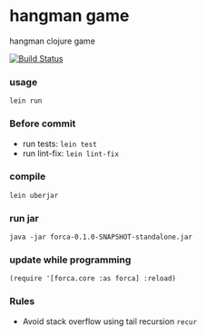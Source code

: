 # hangman game
hangman clojure game

[![Build Status](https://travis-ci.org/pvgomes/hangman.svg?branch=master)](https://travis-ci.org/pvgomes/hangman)

### usage
`lein run`

### Before commit
- run tests: `lein test`
- run lint-fix: `lein lint-fix`

### compile
`lein uberjar`

### run jar
`java -jar forca-0.1.0-SNAPSHOT-standalone.jar`

### update while programming

`(require '[forca.core :as forca] :reload)`


### Rules
- Avoid stack overflow using tail recursion `recur` 
